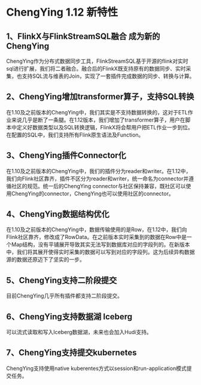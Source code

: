 # ChengYing 1.12 新特性

## 1、FlinkX与FlinkStreamSQL融合 成为新的ChengYing
ChengYing作为分布式数据同步工具，FlinkStreamSQL基于开源的flink对实时sql进行扩展，我们将二者融合。融合后的FlinkX既支持原有的数据同步、实时采集，也支持SQL流与维表的Join，实现了一套插件完成数据的同步、转换与计算。

## 2、ChengYing增加transformer算子，支持SQL转换
在1.10及之前版本的ChengYing中，我们其实是不支持数据转换的，这对于ETL作业来说几乎是断了一条腿。在1.12版本，我们增加了transformer算子，用户在脚本中定义好数据类型以及SQL转换逻辑，FlinkX将会帮用户把ETL作业一步到位。在配置的SQL中，我们支持所有Flink原生语法及Function。

## 3、ChengYing插件Connector化
在1.10及之前版本的ChengYing中，我们的插件分为reader和writer。在1.12中，我们向Flink社区靠齐，插件不区分为reader和writer，统一命名为connector并遵循社区的规范。统一后的ChengYing connector与社区保持兼容，既社区可以使用ChengYing的connector，ChengYing也可以使用社区的connector。

## 4、ChengYing数据结构优化
在1.10及之前版本的ChengYing中，数据传输使用的是Row，在1.12中，我们向Flink社区靠齐，修改成了RowData。在之前版本实时采集到的数据在Row中是一个Map结构，没有平铺展开导致其实无法写到数据库对应的字段列的。在新版本中，我们将其展开使得实时采集的数据可以写到对应的字段列。这为后续异构数据源的数据还原迈下了坚实的一步。
​

## 5、ChengYing支持二阶段提交
目前ChengYing几乎所有插件都支持二阶段提交。

## 6、ChengYing支持数据湖 Iceberg
可以流式读取和写入Iceberg数据湖，未来也会加入Hudi支持。


## 7、ChengYing支持提交kubernetes
ChengYing支持使用native kuberentes方式以session和run-application模式提交任务。

